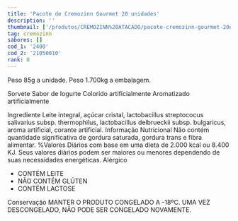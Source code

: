 ```yaml
---
title: 'Pacote de Cremozinn Gourmet 20 unidades'
description: ''
thumbnail: ['/produtos/CREMOZINN%20ATACADO/pacote-cremozinn-gourmet-20unid.png']
tag: cremozinn
sabores: []
cod_1: '2400'
cod_2: '21050010'
rank: 0
---
```

Peso 85g a unidade.
Peso 1.700kg a embalagem.

Sorvete Sabor de Iogurte
Colorido artificialmente
Aromatizado artificialmente

<panels>
    <panel>
        <panel-title>Ingrediente</panel-title>
        <panel-content>
            Leite integral, açúcar cristal, lactobacillus streptococus salivarius subsp. thermophilus, lactobacillus delbrueckii subsp. bulgaricus, aroma artificial, corante artificial.
        </panel-content>
    </panel>
    <panel>
        <panel-title>Informação Nutricional</panel-title>
        <panel-content>
            Não contém quantidade significativa de gordura saturada, gordura trans e fibra alimentar.
            %Valores Diários com base em uma dieta de 2.000 kcal ou 8.400 KJ. Seus valores diários podem ser maiores ou menores dependendo de suas necessidades energéticas.
        </panel-content>
    </panel>
    <panel>
        <panel-title>Alérgico</panel-title>
        <panel-content>
            <ul>
                <li>CONTÉM LEITE</li>
                <li>NÃO CONTÉM GLÚTEN</li>
                <li>CONTÉM LACTOSE</li>
            </ul>
        </panel-content>
    </panel>
    <panel>
        <panel-title>Conservação</panel-title>
        <panel-content>
            MANTER O PRODUTO CONGELADO A -18ºC. UMA VEZ DESCONGELADO, NÃO PODE SER CONGELADO NOVAMENTE.
        </panel-content>
    </panel>
</panels>

